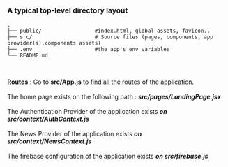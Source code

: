 
### A typical top-level directory layout

    .
    ├── public/                 #index.html, global assets, favicon..
    ├── src/                    # Source files (pages, components, app provider(s),components assets)
    ├── .env                    #the app's env variables
    └── README.md
<br>

<b>Routes</b> : Go to <b>src/App.js</b> to find all the routes of the application. 
<br><br>
The home page exists on the following path : <b><i>src/pages/LandingPage.jsx</i></b>
<br><br>
The Authentication Provider of the application exists <b><i>on src/context/AuthContext.js</i></b>
<br><br>
The News Provider of the application exists <b><i>on src/context/NewsContext.js</i></b>
<br><br>
The firebase configuration of the application exists <b><i>on src/firebase.js</i></b>


